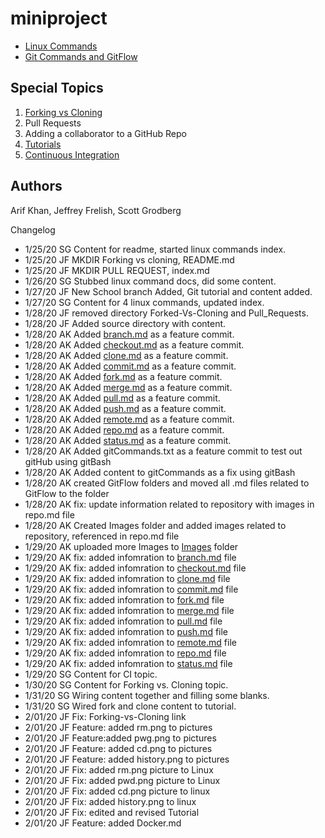 # miniproject

* [Linux Commands](/linux/index.md)
* [Git Commands and GitFlow](/GitFlow/index.md)

## Special Topics
1. [Forking vs Cloning](https://github.com/jfrelish/miniproject/tree/school/Forking-Vs-Cloning)
2. Pull Requests
3. Adding a collaborator to a GitHub Repo
4. [Tutorials](Tutorials/Step-by-step.md)
5. [Continuous Integration](CI.md)


## Authors
Arif Khan, Jeffrey Frelish, Scott Grodberg

Changelog
* 1/25/20 SG Content for readme, started linux commands index.
* 1/25/20 JF MKDIR Forking vs cloning, README.md
* 1/25/20 JF MKDIR PULL REQUEST, index.md
* 1/26/20 SG Stubbed linux command docs, did some content.
* 1/27/20 JF New School branch Added, Git tutorial and content added.
* 1/27/20 SG Content for 4 linux commands, updated index.
* 1/28/20 JF removed directory Forked-Vs-Cloning and Pull_Requests.
* 1/28/20 JF Added source directory with content.
* 1/28/20 AK Added [branch.md](GitFlow/branch.md) as a feature commit.
* 1/28/20 AK Added [checkout.md](GitFlow/checkout.md) as a feature commit.
* 1/28/20 AK Added [clone.md](GitFlow/clone.md) as a feature commit.
* 1/28/20 AK Added [commit.md](GitFlow/commit.md) as a feature commit.
* 1/28/20 AK Added [fork.md](GitFlow/fork.md) as a feature commit.
* 1/28/20 AK Added [merge.md](GitFlow/merge.md) as a feature commit.
* 1/28/20 AK Added [pull.md](GitFlow/pull.md) as a feature commit.
* 1/28/20 AK Added [push.md](GitFlow/push.md) as a feature commit.
* 1/28/20 AK Added [remote.md](GitFlow/remote.md) as a feature commit.
* 1/28/20 AK Added [repo.md](GitFlow/repo.md) as a feature commit.
* 1/28/20 AK Added [status.md](GitFlow/status.md) as a feature commit.
* 1/28/20 AK Added gitCommands.txt as a feature commit to test out gitHub using gitBash
* 1/28/20 AK Added content to gitCommands as a fix using gitBash
* 1/28/20 AK created GitFlow folders and moved all .md files related to GitFlow to the folder
* 1/28/20 AK fix: update information related to repository with images in repo.md file
* 1/28/20 AK Created Images folder and added images related to repository, referenced in repo.md file
* 1/29/20 AK uploaded more Images to [Images](https://github.com/jfrelish/miniproject/tree/gitFlow/Images) folder
* 1/29/20 AK fix: added infomration to [branch.md](GitFlow/branch.md) file
* 1/29/20 AK fix: added infomration to [checkout.md](GitFlow/checkout.md) file
* 1/29/20 AK fix: added infomration to [clone.md](GitFlow/clone.md) file
* 1/29/20 AK fix: added infomration to [commit.md](GitFlow/commit.md) file
* 1/29/20 AK fix: added infomration to [fork.md](GitFlow/fork.md) file
* 1/29/20 AK fix: added infomration to [merge.md](GitFlow/merge.md) file
* 1/29/20 AK fix: added infomration to [pull.md](GitFlow/pull.md) file
* 1/29/20 AK fix: added infomration to [push.md](GitFlow/push.md) file
* 1/29/20 AK fix: added infomration to [remote.md](GitFlow/remote.md) file
* 1/29/20 AK fix: added infomration to [repo.md](GitFlow/repo.md) file
* 1/29/20 AK fix: added infomration to [status.md](GitFlow/status.md) file
* 1/29/20 SG Content for CI topic.
* 1/30/20 SG Content for Forking vs. Cloning topic.
* 1/31/20 SG Wiring content together and filling some blanks.
* 1/31/20 SG Wired fork and clone content to tutorial.
* 2/01/20 JF Fix: Forking-vs-Cloning link
* 2/01/20 JF Feature: added rm.png to pictures
* 2/01/20 JF Feature:added pwg.png to pictures
* 2/01/20 JF Feature: added cd.png to pictures
* 2/01/20 JF Feature: added history.png to pictures
* 2/01/20 JF Fix: added rm.png picture to Linux
* 2/01/20 JF Fix: added pwd.png picture to Linux
* 2/01/20 JF Fix: added cd.png picture to linux
* 2/01/20 JF Fix: added history.png to linux
* 2/01/20 JF Fix: edited and revised Tutorial
* 2/01/20 JF Feature: added Docker.md

